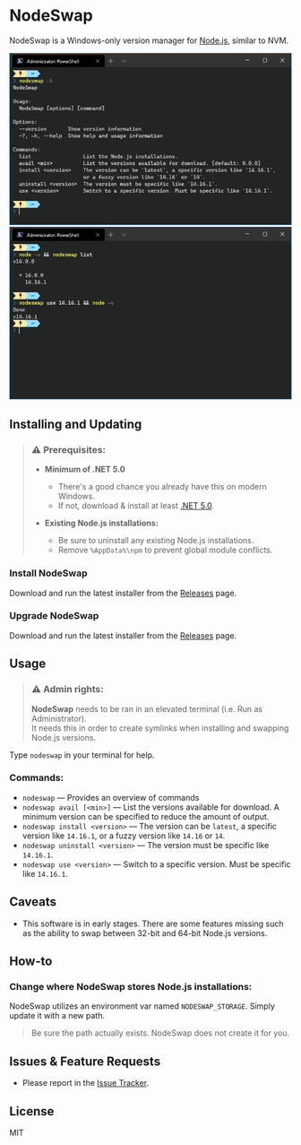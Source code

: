 # NodeSwap

NodeSwap is a Windows-only version manager for [Node.js][1], similar to NVM.

[1]: https://nodejs.org/

![NodeSwap command overview](example0.png)
![NodeSwap swapping Node.js versions](example1.png)


## Installing and Updating

> ### ⚠ Prerequisites: 
> - **Minimum of .NET 5.0**
>   - There's a good chance you already have this on modern Windows.
>   - If not, download & install at least [.NET 5.0][2].
> 
> - **Existing Node.js installations:**  
>   - Be sure to uninstall any existing Node.js installations.
>   - Remove `%AppData%\npm` to prevent global module conflicts.

### Install NodeSwap
Download and run the latest installer from the [Releases][3] page.

### Upgrade NodeSwap
Download and run the latest installer from the [Releases][3] page.

[2]: https://dotnet.microsoft.com/download
[3]: https://github.com/FoxAndFly/NodeSwap/releases


## Usage

> ### ⚠ Admin rights: 
> **NodeSwap** needs to be ran in an elevated terminal (i.e. Run as Administrator).  
> It needs this in order to create symlinks when installing and swapping Node.js versions. 

Type `nodeswap` in your terminal for help.


### Commands:

- `nodeswap` — Provides an overview of commands
- `nodeswap avail [<min>]` — List the versions available for download. A minimum
                             version can be specified to reduce the amount of output.
- `nodeswap install <version>` — The version can be `latest`, a specific version
                                 like `14.16.1`, or a fuzzy version like `14.16` or `14`.
- `nodeswap uninstall <version>` — The version must be specific like `14.16.1`.
- `nodeswap use <version>` — Switch to a specific version. Must be specific like `14.16.1`.


## Caveats

- This software is in early stages. There are some features missing such as
  the ability to swap between 32-bit and 64-bit Node.js versions.

  
## How-to

### Change where NodeSwap stores Node.js installations:
NodeSwap utilizes an environment var named `NODESWAP_STORAGE`. Simply update it
with a new path. 

> Be sure the path actually exists. NodeSwap does not create it for you.


## Issues & Feature Requests

- Please report in the [Issue Tracker](https://github.com/FoxAndFly/NodeSwap/issues).


## License

MIT
